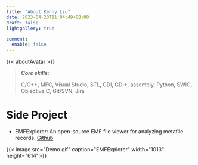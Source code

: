 ```yaml
---
title: "About Kenny Liu"
date: 2023-04-20T11:04:49+08:00
draft: false
lightgallery: true

comment:
  enable: false
---
```


{{< aboutAvatar >}}

> ***Core skills:***
>
> C/C++, MFC, Visual Studio, STL, GDI, GDI+, assembly, Python, SWIG, Objective C, Git/SVN, Jira 

Side Project
====

* EMFExplorer: An open-source EMF file viewer for analyzing metafile records. [Github](https://github.com/wingkinl/EMFExplorer/)

{{< image src="Demo.gif" caption="EMFExplorer" width="1013" height="614">}}
